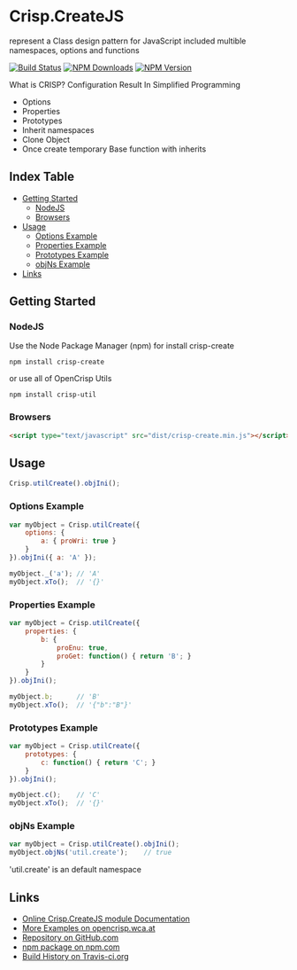 # Crisp.CreateJS
represent a Class design pattern for JavaScript included multible namespaces, options and functions

[![Build Status](https://travis-ci.org/OpenCrisp/Crisp.CreateJS.svg)](https://travis-ci.org/OpenCrisp/Crisp.CreateJS)
[![NPM Downloads](https://img.shields.io/npm/dm/crisp-create.svg)](https://www.npmjs.com/package/crisp-create)
[![NPM Version](https://img.shields.io/npm/v/crisp-create.svg)](https://www.npmjs.com/package/crisp-create)

What is CRISP? Configuration Result In Simplified Programming

  * Options
  * Properties
  * Prototypes
  * Inherit namespaces
  * Clone Object
  * Once create temporary Base function with inherits

## Index Table

  * [Getting Started](#getting-started)
    * [NodeJS](#nodejs)
    * [Browsers](#browsers)
  * [Usage](#usage)
    * [Options Example](#options-example)
    * [Properties Example](#properties-example)
    * [Prototypes Example](#prototypes-example)
    * [objNs Example](#objns-example)
  * [Links](#links)

## Getting Started

### NodeJS
Use the Node Package Manager (npm) for install crisp-create

    npm install crisp-create

or use all of OpenCrisp Utils

    npm install crisp-util

### Browsers
```html
<script type="text/javascript" src="dist/crisp-create.min.js"></script>
```

## Usage
```javascript
Crisp.utilCreate().objIni();
```

### Options Example
```javascript
var myObject = Crisp.utilCreate({
    options: {
        a: { proWri: true }
    }
}).objIni({ a: 'A' });

myObject._('a'); // 'A'
myObject.xTo();  // '{}'
```

### Properties Example
```javascript
var myObject = Crisp.utilCreate({
    properties: {
        b: {
            proEnu: true,
            proGet: function() { return 'B'; }
        }
    }
}).objIni();

myObject.b;      // 'B'
myObject.xTo();  // '{"b":"B"}'
```

### Prototypes Example
```javascript
var myObject = Crisp.utilCreate({
    prototypes: {
        c: function() { return 'C'; }
    }
}).objIni();

myObject.c();    // 'C'
myObject.xTo();  // '{}'
```

### objNs Example
```javascript
var myObject = Crisp.utilCreate().objIni();
myObject.objNs('util.create');    // true
```
'util.create' is an default namespace


## Links
 * [Online Crisp.CreateJS module Documentation](http://opencrisp.wca.at/docs/module-CreateJS.html)
 * [More Examples on opencrisp.wca.at](http://opencrisp.wca.at/tutorials/CreateJS_test.html)
 * [Repository on GitHub.com](https://github.com/OpenCrisp/Crisp.CreateJS)
 * [npm package on npm.com](https://www.npmjs.com/package/crisp-create)
 * [Build History on Travis-ci.org](https://travis-ci.org/OpenCrisp/Crisp.CreateJS)